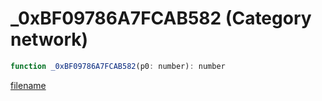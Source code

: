 # _0xBF09786A7FCAB582 (Category network)

```js
function _0xBF09786A7FCAB582(p0: number): number
```

[filename](_0xBF09786A7FCAB582_m.md ':include')
